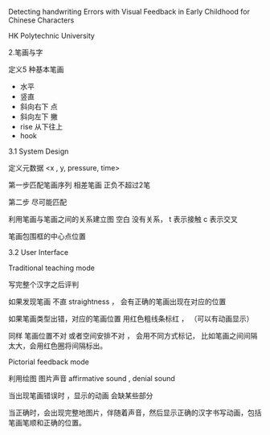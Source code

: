 Detecting handwriting Errors with Visual Feedback in Early Childhood for Chinese Characters

HK Polytechnic University

2.笔画与字

定义5 种基本笔画

- 水平
- 竖直
- 斜向右下 点
- 斜向左下 撇
- rise 从下往上
-  hook

3.1 System Design

定义元数据 <x , y, pressure, time>

第一步匹配笔画序列  相差笔画 正负不超过2笔

第二步 尽可能匹配

利用笔画与笔画之间的关系建立图   空白 没有关系， t 表示接触  c 表示交叉

笔画包围框的中心点位置

3.2 User Interface

Traditional teaching mode

写完整个汉字之后评判

如果发现笔画 不直  straightness ， 会有正确的笔画出现在对应的位置

如果笔画类型出错，对应的笔画位置 用红色粗线条标红 ， （可以有动画显示）

同样 笔画位置不对 或者空间安排不对 ， 会用不同方式标记， 比如笔画之间间隔太大，会用红色圈将间隔标出。

Pictorial feedback mode

利用绘图 图片声音  affirmative sound  ,  denial sound

当出现笔画错误时 ，显示的动画 会缺某些部分

当正确时，会出现完整地图片，伴随着声音，然后显示正确的汉字书写动画，包括笔画笔顺和正确的位置。
